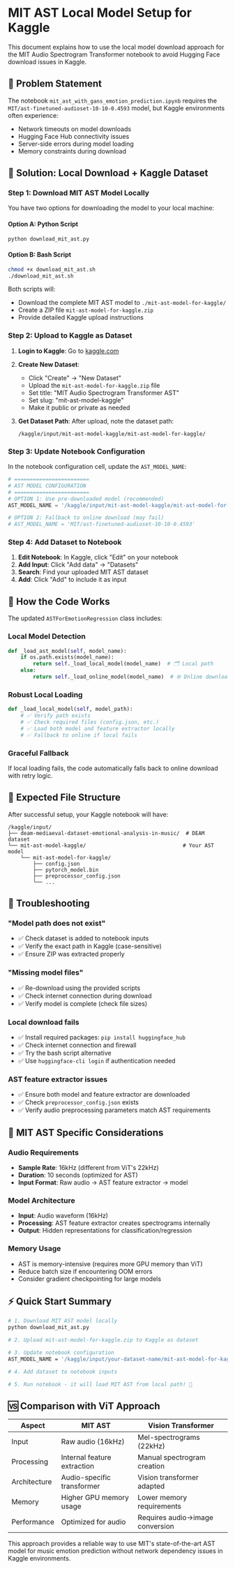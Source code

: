 # MIT AST Local Model Setup for Kaggle

This document explains how to use the local model download approach for the MIT Audio Spectrogram Transformer notebook to avoid Hugging Face download issues in Kaggle.

## 🎯 Problem Statement

The notebook `mit_ast_with_gans_emotion_prediction.ipynb` requires the `MIT/ast-finetuned-audioset-10-10-0.4593` model, but Kaggle environments often experience:
- Network timeouts on model downloads
- Hugging Face Hub connectivity issues  
- Server-side errors during model loading
- Memory constraints during download

## 🔧 Solution: Local Download + Kaggle Dataset

### Step 1: Download MIT AST Model Locally

You have two options for downloading the model to your local machine:

#### Option A: Python Script
```bash
python download_mit_ast.py
```

#### Option B: Bash Script  
```bash
chmod +x download_mit_ast.sh
./download_mit_ast.sh
```

Both scripts will:
- Download the complete MIT AST model to `./mit-ast-model-for-kaggle/`
- Create a ZIP file `mit-ast-model-for-kaggle.zip`
- Provide detailed Kaggle upload instructions

### Step 2: Upload to Kaggle as Dataset

1. **Login to Kaggle**: Go to [kaggle.com](https://kaggle.com)

2. **Create New Dataset**: 
   - Click "Create" → "New Dataset"
   - Upload the `mit-ast-model-for-kaggle.zip` file
   - Set title: "MIT Audio Spectrogram Transformer AST"
   - Set slug: "mit-ast-model-kaggle"
   - Make it public or private as needed

3. **Get Dataset Path**: After upload, note the dataset path:
   ```
   /kaggle/input/mit-ast-model-kaggle/mit-ast-model-for-kaggle/
   ```

### Step 3: Update Notebook Configuration

In the notebook configuration cell, update the `AST_MODEL_NAME`:

```python
# ========================
# AST MODEL CONFIGURATION
# ========================
# OPTION 1: Use pre-downloaded model (recommended)
AST_MODEL_NAME = '/kaggle/input/mit-ast-model-kaggle/mit-ast-model-for-kaggle'  # ✅ Your dataset path

# OPTION 2: Fallback to online download (may fail)
# AST_MODEL_NAME = 'MIT/ast-finetuned-audioset-10-10-0.4593'
```

### Step 4: Add Dataset to Notebook

1. **Edit Notebook**: In Kaggle, click "Edit" on your notebook
2. **Add Input**: Click "Add data" → "Datasets"
3. **Search**: Find your uploaded MIT AST dataset
4. **Add**: Click "Add" to include it as input

## 🔄 How the Code Works

The updated `ASTForEmotionRegression` class includes:

### Local Model Detection
```python
def _load_ast_model(self, model_name):
    if os.path.exists(model_name):
        return self._load_local_model(model_name)  # 🗂️ Local path
    else:
        return self._load_online_model(model_name)  # 🌐 Online download
```

### Robust Local Loading
```python
def _load_local_model(self, model_path):
    # ✅ Verify path exists
    # ✅ Check required files (config.json, etc.)
    # ✅ Load both model and feature extractor locally
    # ✅ Fallback to online if local fails
```

### Graceful Fallback
If local loading fails, the code automatically falls back to online download with retry logic.

## 📁 Expected File Structure

After successful setup, your Kaggle notebook will have:

```
/kaggle/input/
├── deam-mediaeval-dataset-emotional-analysis-in-music/  # DEAM dataset
└── mit-ast-model-kaggle/                               # Your AST model
    └── mit-ast-model-for-kaggle/
        ├── config.json
        ├── pytorch_model.bin
        ├── preprocessor_config.json
        └── ...
```

## 🚨 Troubleshooting

### "Model path does not exist"
- ✅ Check dataset is added to notebook inputs
- ✅ Verify the exact path in Kaggle (case-sensitive)
- ✅ Ensure ZIP was extracted properly

### "Missing model files"
- ✅ Re-download using the provided scripts
- ✅ Check internet connection during download
- ✅ Verify model is complete (check file sizes)

### Local download fails
- ✅ Install required packages: `pip install huggingface_hub`
- ✅ Check internet connection and firewall
- ✅ Try the bash script alternative
- ✅ Use `huggingface-cli login` if authentication needed

### AST feature extractor issues
- ✅ Ensure both model and feature extractor are downloaded
- ✅ Check `preprocessor_config.json` exists
- ✅ Verify audio preprocessing parameters match AST requirements

## 🎵 MIT AST Specific Considerations

### Audio Requirements
- **Sample Rate**: 16kHz (different from ViT's 22kHz)
- **Duration**: 10 seconds (optimized for AST)
- **Input Format**: Raw audio → AST feature extractor → model

### Model Architecture
- **Input**: Audio waveform (16kHz)
- **Processing**: AST feature extractor creates spectrograms internally
- **Output**: Hidden representations for classification/regression

### Memory Usage
- AST is memory-intensive (requires more GPU memory than ViT)
- Reduce batch size if encountering OOM errors
- Consider gradient checkpointing for large models

## ⚡ Quick Start Summary

```bash
# 1. Download MIT AST model locally
python download_mit_ast.py

# 2. Upload mit-ast-model-for-kaggle.zip to Kaggle as dataset

# 3. Update notebook configuration
AST_MODEL_NAME = '/kaggle/input/your-dataset-name/mit-ast-model-for-kaggle'

# 4. Add dataset to notebook inputs

# 5. Run notebook - it will load MIT AST from local path! 🎉
```

## 🆚 Comparison with ViT Approach

| Aspect | MIT AST | Vision Transformer |
|--------|---------|-------------------|
| Input | Raw audio (16kHz) | Mel-spectrograms (22kHz) |
| Processing | Internal feature extraction | Manual spectrogram creation |
| Architecture | Audio-specific transformer | Vision transformer adapted |
| Memory | Higher GPU memory usage | Lower memory requirements |
| Performance | Optimized for audio | Requires audio→image conversion |

This approach provides a reliable way to use MIT's state-of-the-art AST model for music emotion prediction without network dependency issues in Kaggle environments.
